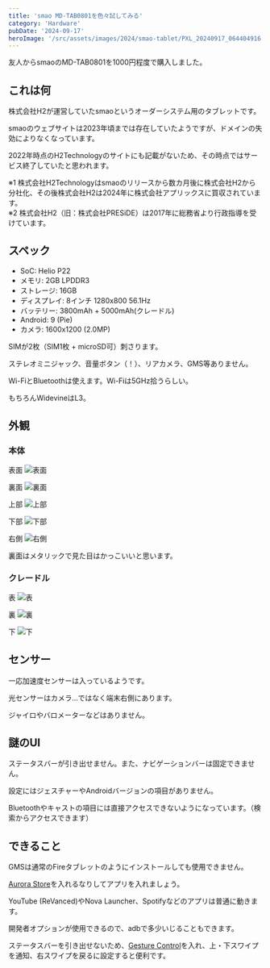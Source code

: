 ```yaml
---
title: 'smao MD-TAB0801を色々試してみる'
category: 'Hardware'
pubDate: '2024-09-17'
heroImage: '/src/assets/images/2024/smao-tablet/PXL_20240917_064404916.jpg'
---
```


友人からsmaoのMD-TAB0801を1000円程度で購入しました。

## これは何

株式会社H2が運営していたsmaoというオーダーシステム用のタブレットです。

smaoのウェブサイトは2023年頃までは存在していたようですが、ドメインの失効によりなくなっています。

2022年時点のH2Technologyのサイトにも記載がないため、その時点ではサービス終了していたと思われます。

※1 株式会社H2Technologyはsmaoのリリースから数カ月後に株式会社H2から分社化、その後株式会社H2は2024年に株式会社アプリックスに買収されています。  
※2 株式会社H2（旧：株式会社PRESiDE）は2017年に総務省より行政指導を受けています。

## スペック

- SoC: Helio P22
- メモリ: 2GB LPDDR3
- ストレージ: 16GB
- ディスプレイ: 8インチ 1280x800 56.1Hz
- バッテリー: 3800mAh + 5000mAh(クレードル)
- Android: 9 (Pie)
- カメラ: 1600x1200 (2.0MP)

SIMが2枚（SIM1枚 + microSD可）刺さります。

ステレオミニジャック、音量ボタン（！）、リアカメラ、GMS等ありません。

Wi-FiとBluetoothは使えます。Wi-Fiは5GHz拾うらしい。

もちろんWidevineはL3。

## 外観

### 本体

表面
![表面](../../../assets/images/2024/smao-tablet/PXL_20240917_064530153.jpg)

裏面
![裏面](../../../assets/images/2024/smao-tablet/PXL_20240917_064427177.jpg)

上部
![上部](../../../assets/images/2024/smao-tablet/PXL_20240917_064454908.jpg)

下部
![下部](../../../assets/images/2024/smao-tablet/PXL_20240917_064433855.jpg)

右側
![右側](../../../assets/images/2024/smao-tablet/PXL_20240917_064442649.jpg)

裏面はメタリックで見た目はかっこいいと思います。

### クレードル

表
![表](../../../assets/images/2024/smao-tablet/PXL_20240917_064544229.jpg)

裏
![裏](../../../assets/images/2024/smao-tablet/PXL_20240917_064559379.jpg)

下
![下](../../../assets/images/2024/smao-tablet/PXL_20240917_064607926.jpg)

## センサー

一応加速度センサーは入っているようです。

光センサーはカメラ...ではなく端末右側にあります。

ジャイロやバロメーターなどはありません。

## 謎のUI

ステータスバーが引き出せません。また、ナビゲーションバーは固定できません。

設定にはジェスチャーやAndroidバージョンの項目がありません。

Bluetoothやキャストの項目には直接アクセスできないようになっています。（検索からアクセスできます）

## できること

GMSは通常のFireタブレットのようにインストールしても使用できません。

[Aurora Store](https://f-droid.org/en/packages/com.aurora.store/)を入れるなりしてアプリを入れましょう。

YouTube (ReVanced)やNova Launcher、Spotifyなどのアプリは普通に動きます。

開発者オプションが使用できるので、adbで多少いじることもできます。

ステータスバーを引き出せないため、[Gesture Control](https://play.google.com/store/apps/details?id=com.conena.navigation.gesture.control)を入れ、上・下スワイプを通知、右スワイプを戻るに設定すると便利です。
